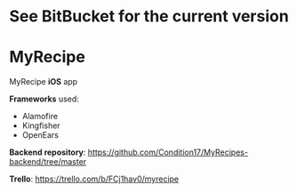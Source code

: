 
# See BitBucket for the current version

# MyRecipe
MyRecipe **iOS** app

**Frameworks** used:
- Alamofire
- Kingfisher
- OpenEars

**Backend repository**: https://github.com/Condition17/MyRecipes-backend/tree/master

**Trello**: https://trello.com/b/FCj1hav0/myrecipe
